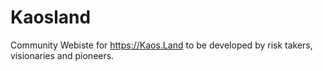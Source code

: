 # Kaosland
Community Webiste for https://Kaos.Land to be developed by risk takers, visionaries and pioneers.
